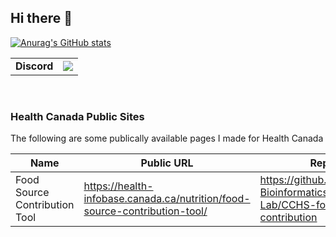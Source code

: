 ## Hi there 👋

[![Anurag's GitHub stats](https://github-readme-stats.vercel.app/api?username=Alex-Au1&show_icons=true&theme=tokyonight)](https://github.com/Alex-Au1)

|   |   |
|---|---|
| **Discord** | [![](https://dcbadge.limes.pink/api/shield/367087171154214914?theme=discord-inverted)](https://discordlookup.com/user/367087171154214914) |

<br>

### Health Canada Public Sites

The following are some publically available pages I made for Health Canada

| Name | Public URL | Repo |
| -- | -- | -- |
| Food Source Contribution Tool | https://health-infobase.canada.ca/nutrition/food-source-contribution-tool/ | https://github.com/BFSSI-Bioinformatics-Lab/CCHS-food-source-contribution  |
